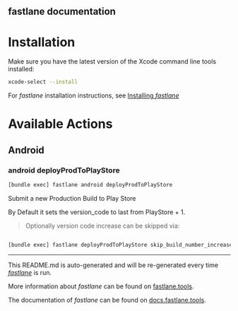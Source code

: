 fastlane documentation
----

# Installation

Make sure you have the latest version of the Xcode command line tools installed:

```sh
xcode-select --install
```

For _fastlane_ installation instructions, see [Installing _fastlane_](https://docs.fastlane.tools/#installing-fastlane)

# Available Actions

## Android

### android deployProdToPlayStore

```sh
[bundle exec] fastlane android deployProdToPlayStore
```

Submit a new Production Build to Play Store

By Default it sets the version_code to last from PlayStore + 1.

>Optionally version code increase can be skipped via:

```sh

[bundle exec] fastlane deployProdToPlayStore skip_build_number_increase:true

```

----

This README.md is auto-generated and will be re-generated every time [_fastlane_](https://fastlane.tools) is run.

More information about _fastlane_ can be found on [fastlane.tools](https://fastlane.tools).

The documentation of _fastlane_ can be found on [docs.fastlane.tools](https://docs.fastlane.tools).
